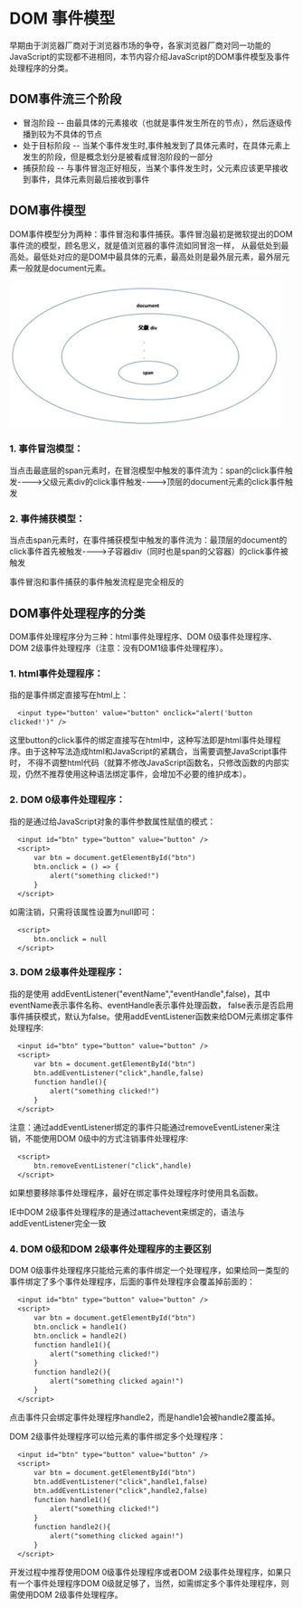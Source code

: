 # DOM 事件模型

早期由于浏览器厂商对于浏览器市场的争夺，各家浏览器厂商对同一功能的JavaScript的实现都不进相同，本节内容介绍JavaScript的DOM事件模型及事件处理程序的分类。

## DOM事件流三个阶段

* 冒泡阶段 -- 由最具体的元素接收（也就是事件发生所在的节点），然后逐级传播到较为不具体的节点
* 处于目标阶段 -- 当某个事件发生时,事件触发到了具体元素时，在具体元素上发生的阶段，但是概念划分是被看成冒泡阶段的一部分
* 捕获阶段 -- 与事件冒泡正好相反，当某个事件发生时，父元素应该更早接收到事件，具体元素则最后接收到事件

## DOM事件模型

DOM事件模型分为两种：事件冒泡和事件捕获。事件冒泡最初是微软提出的DOM事件流的模型，顾名思义，就是值浏览器的事件流如同冒泡一样，
从最低处到最高处。最低处对应的是DOM中最具体的元素，最高处则是最外层元素，最外层元素一般就是document元素。

![事件模型](./src/images/event_model.jpg)

### 1. 事件冒泡模型：

当点击最底层的span元素时，在冒泡模型中触发的事件流为：span的click事件触发---->父级元素div的click事件触发---->顶层的document元素的click事件触发

### 2. 事件捕获模型：

当点击span元素时，在事件捕获模型中触发的事件流为：最顶层的document的click事件首先被触发---->子容器div（同时也是span的父容器）的click事件被触发

事件冒泡和事件捕获的事件触发流程是完全相反的


## DOM事件处理程序的分类

DOM事件处理程序分为三种：html事件处理程序、DOM 0级事件处理程序、DOM 2级事件处理程序（注意：没有DOM1级事件处理程序）。

### 1. html事件处理程序：

指的是事件绑定直接写在html上：

```
  <input type="button' value="button" onclick="alert('button clicked!')" />
```

这里button的click事件的绑定直接写在html中，这种写法即是html事件处理程序。由于这种写法造成html和JavaScript的紧耦合，当需要调整JavaScript事件时，
不得不调整html代码（就算不修改JavaScript函数名，只修改函数的内部实现，仍然不推荐使用这种语法绑定事件，会增加不必要的维护成本）。

### 2. DOM 0级事件处理程序：

指的是通过给JavaScript对象的事件参数属性赋值的模式：

```
  <input id="btn" type="button" value="button" />
  <script>
      var btn = document.getElementById("btn")
      btn.onclick = () => {
          alert("something clicked!")
      }
  </script>
```
如需注销，只需将该属性设置为null即可：

```
  <script>
      btn.onclick = null
  </script>
```

### 3. DOM 2级事件处理程序：

指的是使用 addEventListener("eventName","eventHandle",false)，其中eventName表示事件名称、eventHandle表示事件处理函数，
false表示是否启用事件捕获模式，默认为false。使用addEventListener函数来给DOM元素绑定事件处理程序:

```
  <input id="btn" type="button" value="button" />
  <script>
      var btn = document.getElementById("btn")
      btn.addEventListener("click",handle,false)
      function handle(){
          alert("something clicked!")
      }
  </script>
```

注意：通过addEventListener绑定的事件只能通过removeEventListener来注销，不能使用DOM 0级中的方式注销事件处理程序:

```
  <script>
      btn.removeEventListener("click",handle)
  </script>
```

如果想要移除事件处理程序，最好在绑定事件处理程序时使用具名函数。

IE中DOM 2级事件处理程序的是通过attachevent来绑定的，语法与addEventListener完全一致

### 4. DOM 0级和DOM 2级事件处理程序的主要区别

DOM 0级事件处理程序只能给元素的事件绑定一个处理程序，如果给同一类型的事件绑定了多个事件处理程序，后面的事件处理程序会覆盖掉前面的：

```
  <input id="btn" type="button" value="button" />
  <script>
      var btn = document.getElementById("btn")
      btn.onclick = handle1()
      btn.onclick = handle2()
      function handle1(){
          alert("something clicked!")
      }
      function handle2(){
          alert("something clicked again!")
      }
  </script>
```

点击事件只会绑定事件处理程序handle2，而是handle1会被handle2覆盖掉。

DOM 2级事件处理程序可以给元素的事件绑定多个处理程序：

```
  <input id="btn" type="button" value="button" />
  <script>
      var btn = document.getElementById("btn")
      btn.addEventListener("click",handle1,false)
      btn.addEventListener("click",handle2,false)
      function handle1(){
          alert("something clicked!")
      }
      function handle2(){
          alert("something clicked again!")
      }
  </script>
```

开发过程中推荐使用DOM 0级事件处理程序或者DOM 2级事件处理程序，如果只有一个事件处理程序DOM 0级就足够了，当然，如需绑定多个事件处理程序，则需使用DOM 2级事件处理程序。




